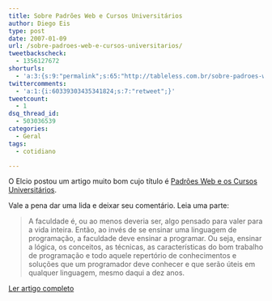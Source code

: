 ```yaml
---
title: Sobre Padrões Web e Cursos Universitários
author: Diego Eis
type: post
date: 2007-01-09
url: /sobre-padroes-web-e-cursos-universitarios/
tweetbackscheck:
  - 1356127672
shorturls:
  - 'a:3:{s:9:"permalink";s:65:"http://tableless.com.br/sobre-padroes-web-e-cursos-universitarios";s:7:"tinyurl";s:26:"http://tinyurl.com/42eawuh";s:4:"isgd";s:19:"http://is.gd/8a6wha";}'
twittercomments:
  - 'a:1:{i:60339303435341824;s:7:"retweet";}'
tweetcount:
  - 1
dsq_thread_id:
  - 503036539
categories:
  - Geral
tags:
  - cotidiano

---
```

O Elcio postou um artigo muito bom cujo título é <a rel="bookmark" title="link permanente para: Padrões Web e os Cursos Universitários" href="http://visie.com.br/blog/padroes-web-e-os-cursos-universitarios">Padrões Web e os Cursos Universitários</a>.

Vale a pena dar uma lida e deixar seu comentário. Leia uma parte:

> A faculdade é, ou ao menos deveria ser, algo pensado para valer para a vida inteira. Então, ao invés de se ensinar uma linguagem de programação, a faculdade deve ensinar a programar. Ou seja, ensinar a lógica, os conceitos, as técnicas, as características do bom trabalho de programação e todo aquele repertório de conhecimentos e soluções que um programador deve conhecer e que serão úteis em qualquer linguagem, mesmo daqui a dez anos.

[Ler artigo completo][1]

 [1]: http://visie.com.br/blog/padroes-web-e-os-cursos-universitarios